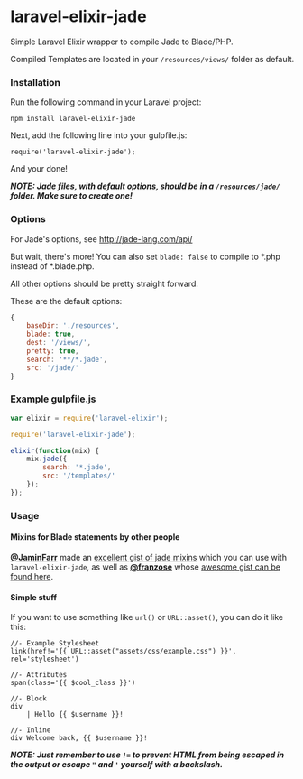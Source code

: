 laravel-elixir-jade
=========================

Simple Laravel Elixir wrapper to compile Jade to Blade/PHP.

Compiled Templates are located in your `/resources/views/` folder as default.

### Installation
Run the following command in your Laravel project:

    npm install laravel-elixir-jade

Next, add the following line into your gulpfile.js:

    require('laravel-elixir-jade');

And your done!

***NOTE: Jade files, with default options, should be in a `/resources/jade/` folder. Make sure to create one!***

### Options
For Jade's options, see http://jade-lang.com/api/

But wait, there's more! You can also set `blade: false` to compile to *.php instead of *.blade.php.

All other options should be pretty straight forward.

These are the default options:

```javascript
{
    baseDir: './resources',
    blade: true,
    dest: '/views/',
    pretty: true,
    search: '**/*.jade',
    src: '/jade/'
}
```

### Example gulpfile.js

```javascript
var elixir = require('laravel-elixir');

require('laravel-elixir-jade');

elixir(function(mix) {
	mix.jade({
        search: '*.jade',
        src: '/templates/'
	});
});
```

### Usage
#### Mixins for Blade statements by other people
**[@JaminFarr](https://github.com/JaminFarr)** made an [excellent gist of jade mixins](https://gist.github.com/JaminFarr/0b875916b39bf83c4b06) which you can use with `laravel-elixir-jade`, as well as **[@franzose](https://github.com/franzose)** whose [awesome gist can be found here](https://gist.github.com/franzose/280218e54f559040039f).

#### Simple stuff
If you want to use something like `url()` or `URL::asset()`, you can do it like this:

```jade
//- Example Stylesheet
link(href!='{{ URL::asset("assets/css/example.css") }}', rel='stylesheet')

//- Attributes
span(class='{{ $cool_class }}')

//- Block
div
	| Hello {{ $username }}!

//- Inline
div Welcome back, {{ $username }}!
```

***NOTE: Just remember to use ```!=``` to prevent HTML from being escaped in the output or escape `"` and `'` yourself with a backslash.***
